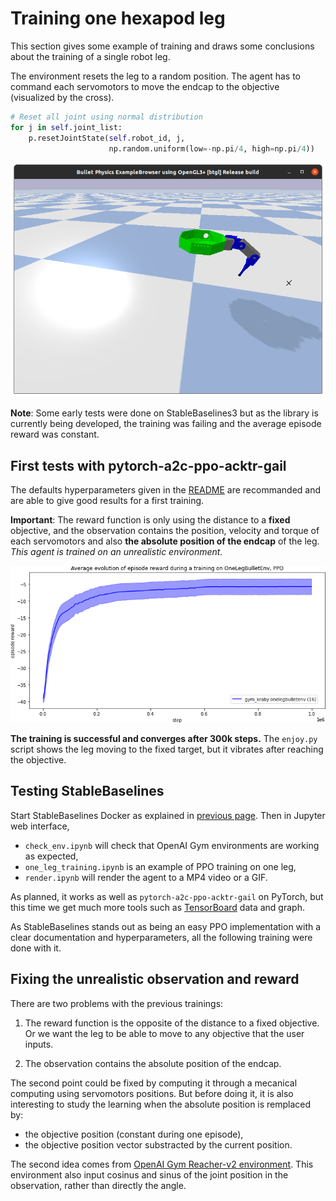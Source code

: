 # Training one hexapod leg

This section gives some example of training and draws some conclusions about
the training of a single robot leg.

The environment resets the leg to a random position.
The agent has to command each servomotors
to move the endcap to the objective (visualized by the cross).
```Python
# Reset all joint using normal distribution
for j in self.joint_list:
    p.resetJointState(self.robot_id, j,
                      np.random.uniform(low=-np.pi/4, high=np.pi/4))
```

![One leg environment](img/one_leg_env.png)

**Note**: Some early tests were done on StableBaselines3
but as the library is currently being developed,
the training was failing and the average episode reward was constant.

## First tests with pytorch-a2c-ppo-acktr-gail

The defaults hyperparameters given in the
[README](https://github.com/ikostrikov/pytorch-a2c-ppo-acktr-gail/blob/master/README.md)
are recommanded and are able to give good results for a first training.

**Important**: The reward function is only using the distance to a **fixed** objective,
and the observation contains the position, velocity and torque of each servomotors
and also **the absolute position of the endcap** of the leg.
_This agent is trained on an unrealistic environment._

![Training results](img/training_one_leg_pytorch-a2c-ppo-acktr-gail.png)

**The training is successful and converges after 300k steps.**
The `enjoy.py` script shows the leg moving to the fixed target,
but it vibrates after reaching the objective.

## Testing StableBaselines

Start StableBaselines Docker as explained in [previous page](implementations_ppo.md).
Then in Jupyter web interface,

-   `check_env.ipynb` will check that OpenAI Gym environments are working as expected,
-   `one_leg_training.ipynb` is an example of PPO training on one leg,
-   `render.ipynb` will render the agent to a MP4 video or a GIF.

As planned, it works as well as `pytorch-a2c-ppo-acktr-gail` on PyTorch,
but this time we get much more tools such as
[TensorBoard](https://www.tensorflow.org/tensorboard) data and graph.

As StableBaselines stands out as being an easy PPO implementation
with a clear documentation and hyperparameters,
all the following training were done with it.

## Fixing the unrealistic observation and reward

There are two problems with the previous trainings:

1.  The reward function is the opposite of the distance to a fixed objective.
    Or we want the leg to be able to move to any objective that the user inputs.

2.  The observation contains the absolute position of the endcap.

The second point could be fixed by computing
it through a mecanical computing using servomotors positions.
But before doing it, it is also interesting to study the learning when
the absolute position is remplaced by:

-   the objective position (constant during one episode),
-   the objective position vector substracted by the current position.

The second idea comes from
[OpenAI Gym Reacher-v2 environment](https://github.com/openai/gym/wiki/Reacher-v2).
This environment also input cosinus and sinus
of the joint position in the observation,
rather than directly the angle.
